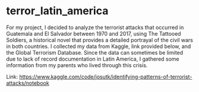 # terror_latin_america

For my project, I decided to analyze the terrorist attacks that occurred in Guatemala and El Salvador between 1970 and 2017, using The Tattooed Soldiers, a historical novel that provides a detailed portrayal of the civil wars in both countries. I collected my data from Kaggle, link provided below, and the Global Terrorism Database. Since the data can sometimes be limited due to lack of record documentation in Latin America, I gathered some information from my parents who lived through this crisis. 

Link: <https://www.kaggle.com/code/josutk/identifying-patterns-of-terrorist-attacks/notebook>